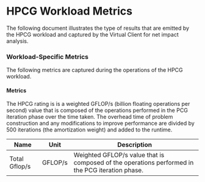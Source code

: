 ﻿# HPCG Workload Metrics
The following document illustrates the type of results that are emitted by the HPCG workload and captured by the
Virtual Client for net impact analysis.


### Workload-Specific Metrics
The following metrics are captured during the operations of the HPCG workload.

#### Metrics
The HPCG rating is is a weighted GFLOP/s (billion floating operations per second) value that is composed of the operations performed in the PCG iteration
phase over the time taken. The overhead time of problem construction and any modifications to improve performance are divided by 500 iterations 
(the amortization weight) and added to the runtime.


| Name                   | Unit           | Description                                             |
|------------------------|----------------|---------------------------------------------------------|
| Total Gflop/s          | GFLOP/s        | Weighted GFLOP/s value that is composed of the operations performed in the PCG iteration phase.    |